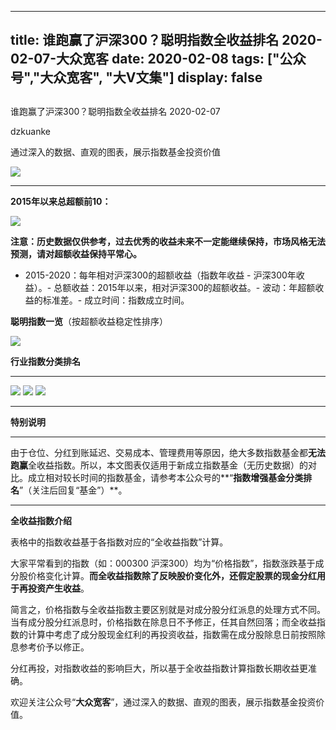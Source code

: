 
---
title:   谁跑赢了沪深300？聪明指数全收益排名 2020-02-07-大众宽客
date: 2020-02-08
tags: ["公众号","大众宽客", "大V文集"]
display: false
---


## 



谁跑赢了沪深300？聪明指数全收益排名 2020-02-07




dzkuanke




通过深入的数据、直观的图表，展示指数基金投资价值


<img class="rich_pages js_insertlocalimg" data-ratio="0.5478260869565217" data-s="300,640" src="https://mmbiz.qpic.cn/mmbiz_png/PKw3FQPmhIiaoeTmhAj5U8uxLhrLDWLct9v3Ps6TKuzKE5pMxSm4wlhYgC19QhooFVVf4j7XH6bIFCkoTPFT5iaQ/640?wx_fmt=png" data-type="png" data-w="920" style=""/>

****

**2015年以来总超额前10：**

<img class="rich_pages js_insertlocalimg" data-ratio="0.5531453362255966" data-s="300,640" src="https://mmbiz.qpic.cn/mmbiz_png/PKw3FQPmhIiaoeTmhAj5U8uxLhrLDWLct82icHqjQBCpiby1Lull5gJUUDiaky4YHGHJ0nTd6u9hoMUd4wU6EwxVNw/640?wx_fmt=png" data-type="png" data-w="922" style=""/>



**注意：历史数据仅供参考，过去优秀的收益未来不一定能继续保持，市场风格无法预测，请对超额收益保持平常心。**
- 2015-2020：每年相对沪深300的超额收益（指数年收益 - 沪深300年收益）。- 总额收益：2015年以来，相对沪深300的超额收益。- 波动：年超额收益的标准差。- 成立时间：指数成立时间。


**聪明指数一览**（按超额收益稳定性排序）

<img class="rich_pages js_insertlocalimg" data-ratio="1.4818763326226012" data-s="300,640" src="https://mmbiz.qpic.cn/mmbiz_png/PKw3FQPmhIiaoeTmhAj5U8uxLhrLDWLctlZJKibrJia0OHspt6rgkoS4zFoQknicl1HottEL9gMKMUU53c7ibLpHIVg/640?wx_fmt=png" data-type="png" data-w="938" style=""/>



**行业指数分类排名**

****

<img class="rich_pages js_insertlocalimg" data-ratio="1.0614754098360655" data-s="300,640" src="https://mmbiz.qpic.cn/mmbiz_png/PKw3FQPmhIiaoeTmhAj5U8uxLhrLDWLctgJnwwFrcJf5KgvF5jSZW2yGedFlNmpj8CTEGelXPBQyF5o8PF7icciaw/640?wx_fmt=png" data-type="png" data-w="976" style="text-align: center;font-family: mp-quote, -apple-system-font, BlinkMacSystemFont, &quot;Helvetica Neue&quot;, &quot;PingFang SC&quot;, &quot;Hiragino Sans GB&quot;, &quot;Microsoft YaHei UI&quot;, &quot;Microsoft YaHei&quot;, Arial, sans-serif;"/>

<img class="rich_pages js_insertlocalimg" data-ratio="0.688034188034188" data-s="300,640" src="https://mmbiz.qpic.cn/mmbiz_png/PKw3FQPmhIiaoeTmhAj5U8uxLhrLDWLct1YzIKLC3MmMJeoNSYrEBibyP8hWxSs9h8Mujq15KhdQ5chkTWXGiclibA/640?wx_fmt=png" data-type="png" data-w="936" style=""/>

<img class="rich_pages js_insertlocalimg" data-ratio="0.7402597402597403" data-s="300,640" src="https://mmbiz.qpic.cn/mmbiz_png/PKw3FQPmhIiaoeTmhAj5U8uxLhrLDWLct1oJnR2nFf9eRoK0IjYhs1yibJUHhAfk8LvnnmOlCQd1ESBibyyE2uh5A/640?wx_fmt=png" data-type="png" data-w="924" style=""/>

****

**特别说明**

****

由于仓位、分红到账延迟、交易成本、管理费用等原因，绝大多数指数基金都**无法跑赢**全收益指数。所以，本文图表仅适用于新成立指数基金（无历史数据）的对比。成立相对较长时间的指数基金，请参考本公众号的**“****指数增强基金分类排名****”（关注后回复“基金”）**。



****

**全收益指数介绍**



表格中的指数收益基于各指数对应的“全收益指数”计算。



大家平常看到的指数（如：000300 沪深300）均为“价格指数”，指数涨跌基于成分股价格变化计算。**而全收益指数除了反映股价变化外，还假定股票的现金分红用于再投资产生收益**。



简言之，价格指数与全收益指数主要区别就是对成分股分红派息的处理方式不同。当有成分股分红派息时，价格指数在除息日不予修正，任其自然回落；而全收益指数的计算中考虑了成分股现金红利的再投资收益，指数需在成分股除息日前按照除息参考价予以修正。



分红再投，对指数收益的影响巨大，所以基于全收益指数计算指数长期收益更准确。





欢迎关注公众号“**大众宽客**”，通过深入的数据、直观的图表，展示指数基金投资价值。








